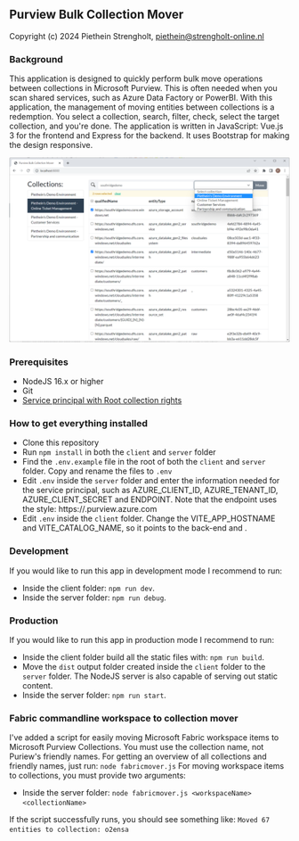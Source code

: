 ## Purview Bulk Collection Mover
Copyright (c) 2024 Piethein Strengholt, piethein@strengholt-online.nl

### Background
This application is designed to quickly perform bulk move operations between collections in Microsoft Purview. This is often needed when you scan shared services, such as Azure Data Factory or PowerBI. With this application, the management of moving entities between collections is a redemption. You select a collection, search, filter, check, select the target collection, and you're done. The application is written in JavaScript: Vue.js 3 for the frontend and Express for the backend. It uses Bootstrap for making the design responsive. 

![Screenshot](screenshot.png)

### Prerequisites
* NodeJS 16.x or higher
* Git
* [Service principal with Root collection rights](https://learn.microsoft.com/en-us/azure/purview/tutorial-using-rest-apis)

### How to get everything installed
* Clone this repository
* Run `npm install` in both the `client` and `server` folder
* Find the `.env.example` file in the root of both the `client` and `server` folder. Copy and rename the files to `.env`
* Edit `.env` inside the `server` folder and enter the information needed for the service principal, such as AZURE_CLIENT_ID, AZURE_TENANT_ID, AZURE_CLIENT_SECRET and ENDPOINT. Note that the endpoint uses the style: https://<catalog>.purview.azure.com
* Edit `.env` inside the `client` folder. Change the VITE_APP_HOSTNAME and VITE_CATALOG_NAME, so it points to the back-end and <catalog>.

### Development
If you would like to run this app in development mode I recommend to run:
- Inside the client folder: `npm run dev`.
- Inside the server folder: `npm run debug`.

### Production
If you would like to run this app in production mode I recommend to run:
- Inside the client folder build all the static files with: `npm run build`.
- Move the `dist` output folder created inside the `client` folder to the `server` folder. The NodeJS server is also capable of serving out static content.
- Inside the server folder: `npm run start`.

### Fabric commandline workspace to collection mover
I've added a script for easily moving Microsoft Fabric workspace items to Microsoft Purview Collections. You must use the collection name, not Puriew's friendly names. For getting an overview of all collections and friendly names, just run: `node fabricmover.js`
For moving workspace items to collections, you must provide two arguments:
- Inside the server folder: `node fabricmover.js <workspaceName> <collectionName>`

If the script successfully runs, you should see something like: `Moved 67 entities to collection: o2ensa`